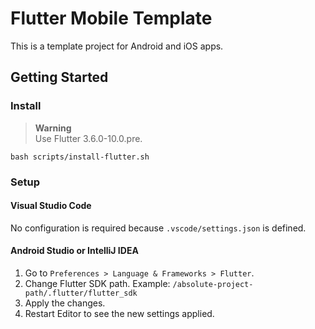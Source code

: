 # Flutter Mobile Template

This is a template project for Android and iOS apps.

## Getting Started

### Install

> **Warning**\
> Use Flutter 3.6.0-10.0.pre.

```shell
bash scripts/install-flutter.sh
```

### Setup

#### Visual Studio Code

No configuration is required because `.vscode/settings.json` is defined.

#### Android Studio or IntelliJ IDEA

1. Go to `Preferences > Language & Frameworks > Flutter`.
2. Change Flutter SDK path. Example: `/absolute-project-path/.flutter/flutter_sdk`
3. Apply the changes.
4. Restart Editor to see the new settings applied.
